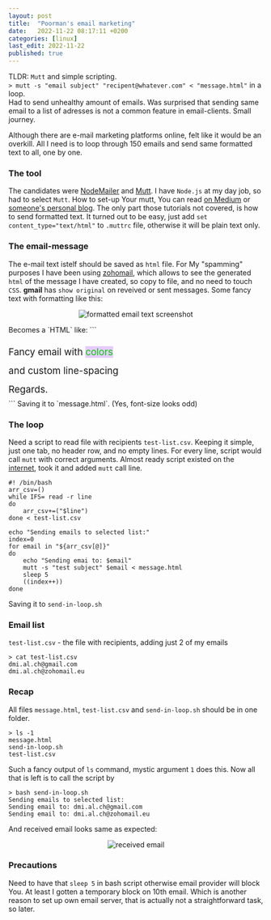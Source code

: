 ```yaml
---
layout: post
title:  "Poorman's email marketing"
date:   2022-11-22 08:17:11 +0200
categories: [linux]
last_edit: 2022-11-22
published: true
---
```


TLDR: `Mutt` and simple scripting.  
`> mutt -s "email subject" "recipent@whatever.com" < "message.html"` in a loop.  
Had to send unhealthy amount of emails. Was surprised that sending same email to 
a list of adresses is not a common feature in email-clients. Small journey. 

Although there are e-mail marketing platforms online, felt like it would be an overkill. 
All I need is to loop through 150 emails and send same formatted text to all, 
one by one. 

### The tool
The candidates were [NodeMailer](https://nodemailer.com/about/) and
[Mutt](http://www.mutt.org/). I have `Node.js` at my day job, so had to select
`Mutt`. How to set-up Your mutt, You can read [on
Medium](https://mritunjaysharma394.medium.com/how-to-set-up-mutt-text-based-mail-client-with-gmail-993ae40b0003)
or [someone's personal
blog](https://www.garron.me/en/go2linux/send-mail-gmail-mutt.html). The only
part those tutorials not covered, is how to send formatted text. It turned out
to be easy, just add `set content_type="text/html"` to `.muttrc` file,
otherwise it will be plain text only.

### The email-message
The e-mail text istelf should be saved as `html` file. For My "spamming" purposes 
I have been using [zohomail](https://www.zoho.com/mail/), which allows to see the generated 
`html` of the message I have created, so copy to file, and no need to touch `CSS`.
**gmail** has `show original` on reveived or sent messages. 
Some fancy text with formatting like this:
<p align="center">
    <img alt="formatted email text screenshot" src="{{site.base_url}}/assets/images/formatted-email-text.png" />
</p>
Becomes a `HTML` like: 
```
<div>
    <br>
</div>
<div style="line-height: 2;">
    <span class="size" style="font-size: 18.666666666666664px">
        Fancy email with
        <span class="colour" style="color:#00cc00">
        </span>
        <span class="highlight" style="background-color:#e5ccff">
            <span class="colour" style="color:#00cc00">
                colors
            </span>
        </span>
        <br>
    </span>
</div>
<div style="line-height: 2;">
    <span class="size" style="font-size: 18.666666666666664px">
        <span class="highlight" style="background-color:#ffffff">
            and
        </span>
        custom line-spacing
        <br>
    </span>
</div>
<div style="line-height: 2;">
    <span class="size" style="font-size: 18.666666666666664px">
        Regards.
    </span>
</div>
```
Saving it to `message.html`. (Yes, font-size looks odd)

### The loop
Need a script to read file with recipients `test-list.csv`. Keeping it simple, just one tab, 
no header row, and no empty lines. For every line, script would call `mutt` with 
correct arguments.
Almost ready script existed on the [internet](https://www.baeldung.com/linux/csv-parsing#parsing-csv-file-into-a-bash-array), 
took it and added `mutt` call line.
```
#! /bin/bash 
arr_csv=() 
while IFS= read -r line 
do
    arr_csv+=("$line")
done < test-list.csv

echo "Sending emails to selected list:"
index=0
for email in "${arr_csv[@]}"
do
    echo "Sending emai to: $email"
    mutt -s "test subject" $email < message.html
    sleep 5
	((index++))
done
```
Saving it to `send-in-loop.sh`

### Email list
`test-list.csv` - the file with recipients, adding just 2 of my emails 
```
> cat test-list.csv
dmi.al.ch@gmail.com
dmi.al.ch@zohomail.eu
```

### Recap
All files `message.html`, `test-list.csv` and `send-in-loop.sh` should be in one 
folder.
```
> ls -1
message.html
send-in-loop.sh
test-list.csv
```
Such a fancy output of `ls` command, mystic argument `1` does this.
Now all that is left is to call the script by
```
> bash send-in-loop.sh
Sending emails to selected list:
Sending email to: dmi.al.ch@gmail.com
Sending email to: dmi.al.ch@zohomail.eu
```
And received email looks same as expected:
<p align="center">
    <img alt="received email" src="{{site.base_url}}/assets/images/email-received.png" />
</p>

### Precautions
Need to have that `sleep 5` in bash script otherwise email provider will block You.
At least I gotten a temporary block on 10th email. 
Which is another reason to set up own email server, that is actually not a
straightforward task, so later.

